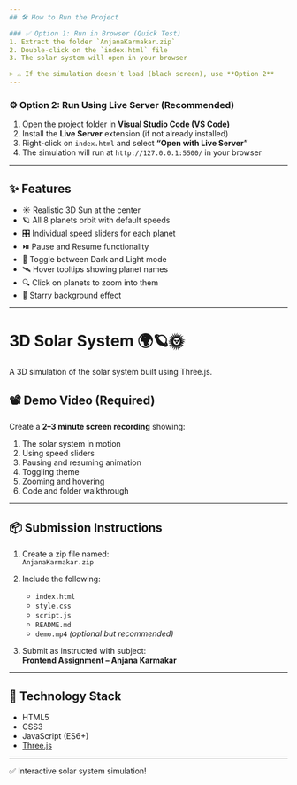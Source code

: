 ```yaml
---
## 🛠️ How to Run the Project

### ✅ Option 1: Run in Browser (Quick Test)
1. Extract the folder `AnjanaKarmakar.zip`
2. Double-click on the `index.html` file
3. The solar system will open in your browser

> ⚠️ If the simulation doesn’t load (black screen), use **Option 2**
---
```


### ⚙️ Option 2: Run Using Live Server (Recommended)

1. Open the project folder in **Visual Studio Code (VS Code)**
2. Install the **Live Server** extension (if not already installed)
3. Right-click on `index.html` and select **“Open with Live Server”**
4. The simulation will run at `http://127.0.0.1:5500/` in your browser

---

## ✨ Features

- ☀️ Realistic 3D Sun at the center
- 🪐 All 8 planets orbit with default speeds
- 🎛️ Individual speed sliders for each planet
- ⏯️ Pause and Resume functionality
- 🌙 Toggle between Dark and Light mode
- 🛰️ Hover tooltips showing planet names
- 🔍 Click on planets to zoom into them
- 🌌 Starry background effect

---

# 3D Solar System 🌍🪐🌞

A 3D simulation of the solar system built using Three.js.



## 📽️ Demo Video (Required)

Create a **2–3 minute screen recording** showing:

1. The solar system in motion
2. Using speed sliders
3. Pausing and resuming animation
4. Toggling theme
5. Zooming and hovering
6. Code and folder walkthrough

---

## 📦 Submission Instructions

1. Create a zip file named:  
   `AnjanaKarmakar.zip`

2. Include the following:

   - `index.html`
   - `style.css`
   - `script.js`
   - `README.md`
   - `demo.mp4` _(optional but recommended)_

3. Submit as instructed with subject:  
   **Frontend Assignment – Anjana Karmakar**

---

## 🧪 Technology Stack

- HTML5
- CSS3
- JavaScript (ES6+)
- [Three.js](https://threejs.org/)

---

✅ Interactive solar system simulation!
